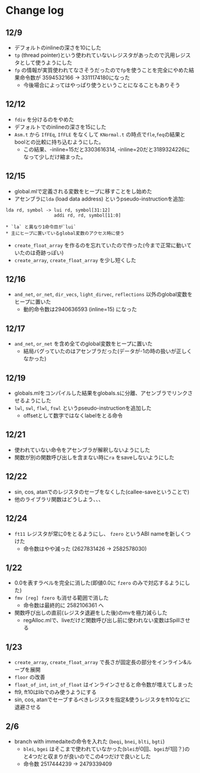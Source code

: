 # Change log

## 12/9
* デフォルトのinlineの深さを10にした
* `tp` (thread pointer)という使われていないレジスタがあったので汎用レジスタとして使うようにした
* `fp` の情報が実質使われてなさそうだったので`fp`を使うことを完全にやめた結果命令数が 3594532166 -> 3311174180になった
    * 今後場合によってはやっぱり使うということになることもありそう

## 12/12
* `fdiv` を分けるのをやめた
* デフォルトでのinlineの深さを15にした
* `Asm.t` から `IfFEq`, `IfFLE` をなくして `KNormal.t` の時点で`fle`,`feq`の結果とboolとの比較に持ち込むようにした。
    * この結果、-inline=15だと3303616314, -inline=20だと3189324226になって少しだけ縮まった。

## 12/15
* global.mlで定義される変数をヒープに移すことをし始めた
* アセンブラに`lda` (load data address) というpseudo-instructionを追加:
```
lda rd, symbol -> lui rd, symbol[31:12]
                  addi rd, rd, symbol[11:0]
```
    * `la` と異なり1命令目が`lui`
    * 主にヒープに置いているglobal変数のアクセス時に使う

* `create_float_array` を作るのを忘れていたので作った(今まで正常に動いていたのは奇跡っぽい)
* `create_array`, `create_float_array` を少し短くした

## 12/16
* `and_net`, `or_net`, `dir_vecs`, `light_dirvec`, `reflections` 以外のglobal変数をヒープに置いた
    * 動的命令数は2940636593 (inline=15) になった

## 12/17
* `and_net`, `or_net` を含め全てのglobal変数をヒープに置いた
    * 結局バグっていたのはアセンブラだった(データが-1の時の扱いが正しくなかった)

## 12/19
* globals.mlをコンパイルした結果をglobals.sに分離、アセンブラでリンクさせるようにした
* `lwl`, `swl`, `flwl`, `fswl` というpseudo-instructionを追加した
    * offsetとして数字ではなくlabelをとる命令

## 12/21
* 使われていない命令をアセンブラが解釈しないようにした
* 関数が別の関数呼び出しを含まない時に`ra` をsaveしないようにした

## 12/22
* sin, cos, atanでのレジスタのセーブをなくした(callee-saveということで)
* 他のライブラリ関数はどうしよう、、、

## 12/24
* `ft11` レジスタが常に0をとるようにし、 `fzero` というABI nameを新しくつけた
    * 命令数はやや減った (2627831426 -> 2582578030)

## 1/22
* 0.0を表すラベルを完全に消した(即値0.0に `fzero` のみで対応するようにした)
* `fmv [reg] fzero` も消せる範囲で消した
    * 命令数は最終的に 2582106361 へ
* 関数呼び出しの直前(レジスタ退避をした後)のmvを極力減らした
    * regAlloc.mlで、liveだけど関数呼び出し前に使われない変数はSpillさせる

## 1/23
* `create_array`, `create_float_array` で長さが固定長の部分をインライン&ループを展開
* `floor` の改善
* `float_of_int`, `int_of_float` はインラインさせると命令数が増えてしまった
* ft9, ft10はlibでのみ使うようにする
* sin, cos, atanでセーブするべきレジスタを指定&使うレジスタをft10などに退避させる

## 2/6
* branch with immedaiteの命令を入れた (`beqi`, `bnei`, `blti`, `bgti`)
    * `blei`, `bgei` はそこまで使われていなかった(`blei`が0回、`bgei`が1回？)のと4つだと収まりが良いのでこの4つだけで良いとした
    * 命令数 2517444239 -> 2479339409
